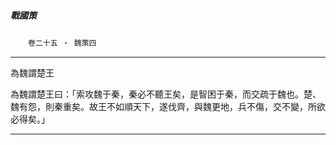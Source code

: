 

##### 戰國策
　　`卷二十五 ‧ 魏策四`

* * *

為魏謂楚王

為魏謂楚王曰：「索攻魏于秦，秦必不聽王矣，是智困于秦，而交疏于魏也。楚、魏有怨，則秦重矣。故王不如順天下，遂伐齊，與魏更地，兵不傷，交不變，所欲必得矣。」

* * *

